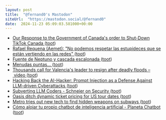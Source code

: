 ```yaml
---
layout: post
title:  "@fernand0's Mastodon"
siteUrl:  "https://mastodon.social/@fernand0"
date:  2024-11-23 05:09:03.581000+00:00
---
```

*  [Our Response to the Government of Canada's order to Shut-Down TikTok Canada ](https://newsroom.tiktok.com/en-ca/our-response-to-canadas-order-to-shut-down-tiktok-canada-c) ([toot](https://mastodon.social/@fernand0/113530538792060053))
*  [Rafael Requena (Aemet): "No podemos respetar las estupideces que se están vertiendo en las redes" ](https://www.elperiodicodearagon.com/aragon/2024/11/10/rafael-requena-aemet-respetar-estupideces-111543123.htm) ([toot](https://mastodon.social/@fernand0/113529867505924034))
*  [Fuente de Neptuno y cascada escalonada ](https://www.flickr.com/photos/fernand0/54148874778) ([toot](https://mastodon.social/@fernand0/113529842731756211))
*  [Menudas puntas… ](https://avecesunafoto.wordpress.com/2024/11/22/menudas-puntas) ([toot](https://mastodon.social/@fernand0/113527994801130192))
*  [Thousands call for Valencia's leader to resign after deadly floods – video ](https://www.theguardian.com/world/video/2024/nov/09/thousands-call-for-valencias-leader-to-resign-after-deadly-floods-vide) ([toot](https://mastodon.social/@fernand0/113527969074878277))
*  [Hacking Back the AI-Hacker: Prompt Injection as a Defense Against LLM-driven Cyberattacks ](https://arxiv.org/abs/2410.2091) ([toot](https://mastodon.social/@fernand0/113527689502842146))
*  [Subverting LLM Coders - Schneier on Security ](https://www.schneier.com/blog/archives/2024/11/subverting-llm-coders.htm) ([toot](https://mastodon.social/@fernand0/113527614726077673))
*  [Oasis ditch dynamic ticket pricing for US tour dates ](https://www.bbc.com/news/articles/cj04y6y0316) ([toot](https://mastodon.social/@fernand0/113527348610844047))
*  [Metro tries out new tech to find hidden weapons on subways ](https://www.latimes.com/california/story/2024-10-23/metro-will-test-new-weapon-detection-program-through-end-of-yea) ([toot](https://mastodon.social/@fernand0/113526568279096992))
*  [Cómo alojar tu propio chatbot de inteligencia artificial - Planeta Chatbot ](https://planetachatbot.com/como-alojar-chatbot-de-inteligencia-artificial) ([toot](https://mastodon.social/@fernand0/113526368093955023))

